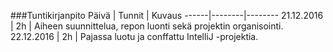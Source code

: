 ###Tuntikirjanpito
Päivä | Tunnit | Kuvaus
------|--------|--------
21.12.2016 | 2h | Aiheen suunnittelua, repon luonti sekä projektin organisointi.
22.12.2016 | 2h | Pajassa luotu ja conffattu IntelliJ -projektia.
